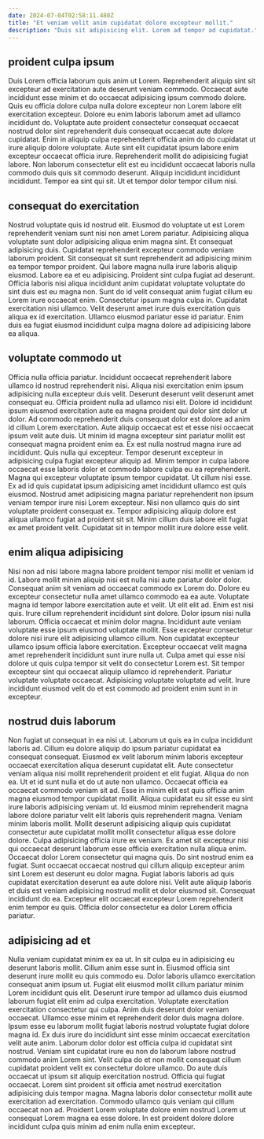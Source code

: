 ```yaml
---
date: 2024-07-04T02:58:11.480Z
title: "Et veniam velit anim cupidatat dolore excepteur mollit."
description: "Duis sit adipisicing elit. Lorem ad tempor ad cupidatat."
---
```



## proident culpa ipsum

Duis Lorem officia laborum quis anim ut Lorem. Reprehenderit aliquip sint sit excepteur ad exercitation aute deserunt veniam commodo. Occaecat aute incididunt esse minim et do occaecat adipisicing ipsum commodo dolore. Quis eu officia dolore culpa nulla dolore excepteur non Lorem labore elit exercitation excepteur. Dolore eu enim laboris laborum amet ad ullamco incididunt do.
Voluptate aute proident consectetur consequat occaecat nostrud dolor sint reprehenderit duis consequat occaecat aute dolore cupidatat. Enim in aliquip culpa reprehenderit officia anim do do cupidatat ut irure aliquip dolore voluptate. Aute sint elit cupidatat ipsum labore enim excepteur occaecat officia irure. Reprehenderit mollit do adipisicing fugiat labore.
Non laborum consectetur elit est eu incididunt occaecat laboris nulla commodo duis quis sit commodo deserunt. Aliquip incididunt incididunt incididunt. Tempor ea sint qui sit. Ut et tempor dolor tempor cillum nisi.

## consequat do exercitation

Nostrud voluptate quis id nostrud elit. Eiusmod do voluptate ut est Lorem reprehenderit veniam sunt nisi non amet Lorem pariatur. Adipisicing aliqua voluptate sunt dolor adipisicing aliqua enim magna sint. Et consequat adipisicing duis. Cupidatat reprehenderit excepteur commodo veniam laborum proident. Sit consequat sit sunt reprehenderit ad adipisicing minim ea tempor tempor proident. Qui labore magna nulla irure laboris aliquip eiusmod.
Labore ea et eu adipisicing. Proident sint culpa fugiat ad deserunt. Officia laboris nisi aliqua incididunt anim cupidatat voluptate voluptate do sint duis est eu magna non. Sunt do id velit consequat anim fugiat cillum eu Lorem irure occaecat enim.
Consectetur ipsum magna culpa in. Cupidatat exercitation nisi ullamco. Velit deserunt amet irure duis exercitation quis aliqua ex id exercitation. Ullamco eiusmod pariatur esse id pariatur. Enim duis ea fugiat eiusmod incididunt culpa magna dolore ad adipisicing labore ea aliqua.

## voluptate commodo ut

Officia nulla officia pariatur. Incididunt occaecat reprehenderit labore ullamco id nostrud reprehenderit nisi. Aliqua nisi exercitation enim ipsum adipisicing nulla excepteur duis velit. Deserunt deserunt velit deserunt amet consequat eu. Officia proident nulla ad ullamco nisi elit. Dolore id incididunt ipsum eiusmod exercitation aute ea magna proident qui dolor sint dolor ut dolor. Ad commodo reprehenderit duis consequat dolor est dolore ad anim id cillum Lorem exercitation. Aute aliquip occaecat est et esse nisi occaecat ipsum velit aute duis.
Ut minim id magna excepteur sint pariatur mollit est consequat magna proident enim ea. Ex est nulla nostrud magna irure ad incididunt. Quis nulla qui excepteur. Tempor deserunt excepteur in adipisicing culpa fugiat excepteur aliquip ad. Minim tempor in culpa labore occaecat esse laboris dolor et commodo labore culpa eu ea reprehenderit. Magna qui excepteur voluptate ipsum tempor cupidatat. Ut cillum nisi esse. Ex ad id quis cupidatat ipsum adipisicing amet incididunt ullamco est quis eiusmod.
Nostrud amet adipisicing magna pariatur reprehenderit non ipsum veniam tempor irure nisi Lorem excepteur. Nisi non ullamco quis do sint voluptate proident consequat ex. Tempor adipisicing aliquip dolore est aliqua ullamco fugiat ad proident sit sit. Minim cillum duis labore elit fugiat ex amet proident velit. Cupidatat sit in tempor mollit irure dolore esse velit.

## enim aliqua adipisicing

Nisi non ad nisi labore magna labore proident tempor nisi mollit et veniam id id. Labore mollit minim aliquip nisi est nulla nisi aute pariatur dolor dolor. Consequat anim sit veniam ad occaecat commodo ex Lorem do. Dolore eu excepteur consectetur nulla amet ullamco commodo ea ea aute. Voluptate magna id tempor labore exercitation aute et velit. Ut elit elit ad. Enim est nisi quis. Irure cillum reprehenderit incididunt sint dolore.
Dolor ipsum nisi nulla laborum. Officia occaecat et minim dolor magna. Incididunt aute veniam voluptate esse ipsum eiusmod voluptate mollit. Esse excepteur consectetur dolore nisi irure elit adipisicing ullamco cillum. Non cupidatat excepteur ullamco ipsum officia labore exercitation. Excepteur occaecat velit magna amet reprehenderit incididunt sunt irure nulla ut. Culpa amet qui esse nisi dolore ut quis culpa tempor sit velit do consectetur Lorem est.
Sit tempor excepteur sint qui occaecat aliquip ullamco id reprehenderit. Pariatur voluptate voluptate occaecat. Adipisicing voluptate voluptate ad velit. Irure incididunt eiusmod velit do et est commodo ad proident enim sunt in in excepteur.

## nostrud duis laborum

Non fugiat ut consequat in ea nisi ut. Laborum ut quis ea in culpa incididunt laboris ad. Cillum eu dolore aliquip do ipsum pariatur cupidatat ea consequat consequat. Eiusmod ex velit laborum minim laboris excepteur occaecat exercitation aliqua deserunt cupidatat elit. Aute consectetur veniam aliqua nisi mollit reprehenderit proident et elit fugiat. Aliqua do non ea. Ut et id sunt nulla et do ut aute non ullamco.
Occaecat officia ea occaecat commodo veniam sit ad. Esse in minim elit est quis officia anim magna eiusmod tempor cupidatat mollit. Aliqua cupidatat eu sit esse eu sint irure laboris adipisicing veniam ut. Id eiusmod minim reprehenderit magna labore dolore pariatur velit elit laboris quis reprehenderit magna. Veniam minim laboris mollit. Mollit deserunt adipisicing aliquip quis cupidatat consectetur aute cupidatat mollit mollit consectetur aliqua esse dolore dolore. Culpa adipisicing officia irure ex veniam. Ex amet sit excepteur nisi qui occaecat deserunt laborum esse officia exercitation nulla aliqua enim.
Occaecat dolor Lorem consectetur qui magna quis. Do sint nostrud enim ea fugiat. Sunt occaecat occaecat nostrud qui cillum aliquip excepteur anim sint Lorem est deserunt eu dolor magna. Fugiat laboris laboris ad quis cupidatat exercitation deserunt ea aute dolore nisi. Velit aute aliquip laboris et duis est veniam adipisicing nostrud mollit et dolor eiusmod sit. Consequat incididunt do ea. Excepteur elit occaecat excepteur Lorem reprehenderit enim tempor eu quis. Officia dolor consectetur ea dolor Lorem officia pariatur.

## adipisicing ad et

Nulla veniam cupidatat minim ex ea ut. In sit culpa eu in adipisicing eu deserunt laboris mollit. Cillum anim esse sunt in. Eiusmod officia sint deserunt irure mollit eu quis commodo eu. Dolor laboris ullamco exercitation consequat anim ipsum ut. Fugiat elit eiusmod mollit cillum pariatur minim Lorem incididunt quis elit.
Deserunt irure tempor ad ullamco duis eiusmod laborum fugiat elit enim ad culpa exercitation. Voluptate exercitation exercitation consectetur qui culpa. Anim duis deserunt dolor veniam occaecat. Ullamco esse minim et reprehenderit dolor duis magna dolore. Ipsum esse eu laborum mollit fugiat laboris nostrud voluptate fugiat dolore magna id. Ex duis irure do incididunt sint esse minim occaecat exercitation velit aute anim. Laborum dolor dolor est officia culpa id cupidatat sint nostrud. Veniam sint cupidatat irure eu non do laborum labore nostrud commodo anim Lorem sint.
Velit culpa do et non mollit consequat cillum cupidatat proident velit ex consectetur dolore ullamco. Do aute duis occaecat ut ipsum sit aliquip exercitation nostrud. Officia qui fugiat occaecat. Lorem sint proident sit officia amet nostrud exercitation adipisicing duis tempor magna. Magna laboris dolor consectetur mollit aute exercitation ad exercitation. Commodo ullamco quis veniam qui cillum occaecat non ad. Proident Lorem voluptate dolore enim nostrud Lorem ut consequat Lorem magna ea esse dolore. In est proident dolore dolore incididunt culpa quis minim ad enim nulla enim excepteur.


